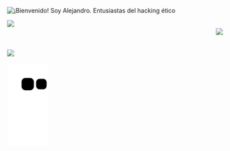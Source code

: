 
![¡Bienvenido! Soy Alejandro. Entusiastas del hacking ético](https://github.com/CyrisXD/CyrisXD/raw/master/bio.gif)
<div align="leftr">
  <a href="https://github.com/ARMoreno99">
  <img height="180em" src="https://github-readme-stats.vercel.app/api?username=ARMoreno99&show_icons=true&theme=dracula&include_all_commits=true&count_private=true"/>
    </div>
<div align="right">
 <a href="https://github.com/ARMoreno99">
  <img height="180em" src="https://github-readme-stats.vercel.app/api/top-langs/?username=ARMoreno99&layout=compact&langs_count=7&theme=dracula"/>
</div>
<div style="display: inline_block"><br>
</div>
  
<div> 
  
  <a href="https://www.linkedin.com/in/alerodriguezm99" target="_blank"><img src="https://img.shields.io/badge/-LinkedIn-%230077B5?style=for-the-badge&logo=linkedin&logoColor=white" target="_blank"></a> 
 
  ![Snake animation](https://github.com/rafaballerini/rafaballerini/blob/output/github-contribution-grid-snake.svg)

